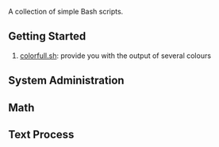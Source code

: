 A collection of simple Bash scripts.


## Getting Started
1. [colorfull.sh](/Colorfull.sh): provide you with the output of several colours


## System Administration

## Math

## Text Process
